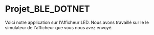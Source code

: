 # Projet_BLE_DOTNET

Voici notre application sur l'Afficheur LED. Nous avons travaillé sur le le simulateur de l'afficheur que vous nous avez envoyé.
